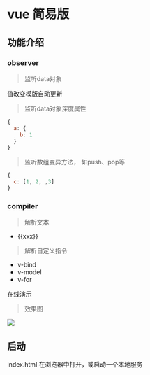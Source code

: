 # vue 简易版

## 功能介绍

### observer

> 监听data对象

值改变模版自动更新

> 监听data对象深度属性

```js
{
  a: {
    b: 1
  }   
}
```

> 监听数组变异方法， 如push、pop等
```js
{
  c: [1, 2, ,3] 
}
```

### compiler

> 解析文本

- {{xxx}}

> 解析自定义指令

- v-bind
- v-model
- v-for

[在线演示](https://minjiechang.github.io/simple-vue/)

> 效果图

![](https://pic.ioiox.com/images/2020/08/27/2c56e24390bfc7306be82f84a6d26285.gif)

## 启动

index.html 在浏览器中打开，或启动一个本地服务
